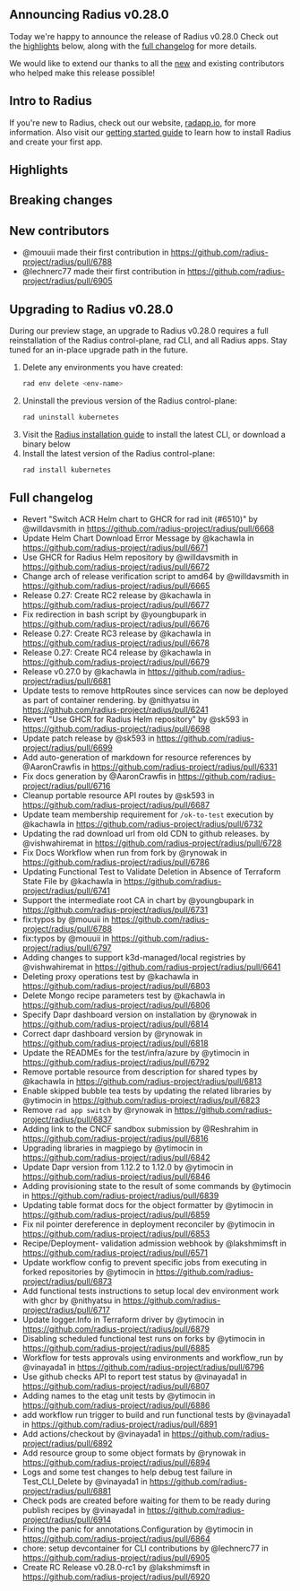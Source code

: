 ## Announcing Radius v0.28.0

Today we're happy to announce the release of Radius v0.28.0 Check out the [highlights](#highlights) below, along with the [full changelog](#full-changelog) for more details.

We would like to extend our thanks to all the [new](#new-contributors) and existing contributors who helped make this release possible!

## Intro to Radius

If you're new to Radius, check out our website, [radapp.io](https://radapp.io), for more information. Also visit our [getting started guide](https://docs.radapp.io/getting-started/) to learn how to install Radius and create your first app.

## Highlights

<!-- TALK TO THE PM TEAM ABOUT WHAT HIGHLIGHTS TO ADD HERE -->

## Breaking changes

## New contributors

* @mouuii made their first contribution in https://github.com/radius-project/radius/pull/6788
* @lechnerc77 made their first contribution in https://github.com/radius-project/radius/pull/6905


## Upgrading to Radius v0.28.0

During our preview stage, an upgrade to Radius v0.28.0 requires a full reinstallation of the Radius control-plane, rad CLI, and all Radius apps. Stay tuned for an in-place upgrade path in the future.

1. Delete any environments you have created:
   ```bash
   rad env delete <env-name>
   ```
1. Uninstall the previous version of the Radius control-plane:
   ```bash
   rad uninstall kubernetes
   ```
1. Visit the [Radius installation guide](https://docs.radapp.io/getting-started/install/) to install the latest CLI, or download a binary below
1. Install the latest version of the Radius control-plane:
   ```bash
   rad install kubernetes
   ```

## Full changelog

* Revert "Switch ACR Helm chart to GHCR for rad init (#6510)" by @willdavsmith in https://github.com/radius-project/radius/pull/6668
* Update Helm Chart Download Error Message by @kachawla in https://github.com/radius-project/radius/pull/6671
* Use GHCR for Radius Helm repository by @willdavsmith in https://github.com/radius-project/radius/pull/6672
* Change arch of release verification script to amd64 by @willdavsmith in https://github.com/radius-project/radius/pull/6665
* Release 0.27: Create RC2 release by @kachawla in https://github.com/radius-project/radius/pull/6677
* Fix redirection in bash script by @youngbupark in https://github.com/radius-project/radius/pull/6676
* Release 0.27: Create RC3 release by @kachawla in https://github.com/radius-project/radius/pull/6678
* Release 0.27: Create RC4 release by @kachawla in https://github.com/radius-project/radius/pull/6679
* Release v0.27.0 by @kachawla in https://github.com/radius-project/radius/pull/6681
* Update tests to remove httpRoutes since services can now be deployed as part of container rendering. by @nithyatsu in https://github.com/radius-project/radius/pull/6241
* Revert "Use GHCR for Radius Helm repository" by @sk593 in https://github.com/radius-project/radius/pull/6698
* Update patch release by @sk593 in https://github.com/radius-project/radius/pull/6699
* Add auto-generation of markdown for resource references by @AaronCrawfis in https://github.com/radius-project/radius/pull/6331
* Fix docs generation by @AaronCrawfis in https://github.com/radius-project/radius/pull/6716
* Cleanup portable resource API routes by @sk593 in https://github.com/radius-project/radius/pull/6687
* Update team membership requirement for `/ok-to-test` execution by @kachawla in https://github.com/radius-project/radius/pull/6732
* Updating the rad download url from old CDN to github releases. by @vishwahiremat in https://github.com/radius-project/radius/pull/6728
* Fix Docs Workflow when run from fork by @rynowak in https://github.com/radius-project/radius/pull/6786
* Updating Functional Test to Validate Deletion in Absence of Terraform State File by @kachawla in https://github.com/radius-project/radius/pull/6741
* Support the intermediate root CA in chart by @youngbupark in https://github.com/radius-project/radius/pull/6731
* fix:typos by @mouuii in https://github.com/radius-project/radius/pull/6788
* fix:typos by @mouuii in https://github.com/radius-project/radius/pull/6797
* Adding changes to support k3d-managed/local registries by @vishwahiremat in https://github.com/radius-project/radius/pull/6641
* Deleting proxy operations test by @kachawla in https://github.com/radius-project/radius/pull/6803
* Delete Mongo recipe parameters test by @kachawla in https://github.com/radius-project/radius/pull/6806
* Specify Dapr dashboard version on installation by @rynowak in https://github.com/radius-project/radius/pull/6814
* Correct dapr dashboard version by @rynowak in https://github.com/radius-project/radius/pull/6818
* Update the READMEs for the test/infra/azure by @ytimocin in https://github.com/radius-project/radius/pull/6792
* Remove portable resource from description for shared types by @kachawla in https://github.com/radius-project/radius/pull/6813
* Enable skipped bubble tea tests by updating the related libraries by @ytimocin in https://github.com/radius-project/radius/pull/6823
* Remove `rad app switch` by @rynowak in https://github.com/radius-project/radius/pull/6837
* Adding link to the CNCF sandbox submission  by @Reshrahim in https://github.com/radius-project/radius/pull/6816
* Upgrading libraries in magpiego by @ytimocin in https://github.com/radius-project/radius/pull/6842
* Update Dapr version from 1.12.2 to 1.12.0 by @ytimocin in https://github.com/radius-project/radius/pull/6846
* Adding provisioning state to the result of some commands by @ytimocin in https://github.com/radius-project/radius/pull/6839
* Updating table format docs for the object formatter by @ytimocin in https://github.com/radius-project/radius/pull/6859
* Fix nil pointer dereference in deployment reconciler by @ytimocin in https://github.com/radius-project/radius/pull/6853
* Recipe/Deployment- validation admission webhook by @lakshmimsft in https://github.com/radius-project/radius/pull/6571
* Update workflow config to prevent specific jobs from executing in forked repositories by @ytimocin in https://github.com/radius-project/radius/pull/6873
* Add functional tests instructions to setup local dev environment work with ghcr by @nithyatsu in https://github.com/radius-project/radius/pull/6717
* Update logger.Info in Terraform driver by @ytimocin in https://github.com/radius-project/radius/pull/6879
* Disabling scheduled functional test runs on forks by @ytimocin in https://github.com/radius-project/radius/pull/6885
* Workflow for tests approvals using environments and workflow_run by @vinayada1 in https://github.com/radius-project/radius/pull/6796
* Use github checks API to report test status by @vinayada1 in https://github.com/radius-project/radius/pull/6807
* Adding names to the etag unit tests by @ytimocin in https://github.com/radius-project/radius/pull/6886
* add workflow run trigger to build and run functional tests by @vinayada1 in https://github.com/radius-project/radius/pull/6891
* Add actions/checkout by @vinayada1 in https://github.com/radius-project/radius/pull/6892
* Add resource group to some object formats by @rynowak in https://github.com/radius-project/radius/pull/6894
* Logs and some test changes to help debug test failure in Test_CLI_Delete by @vinayada1 in https://github.com/radius-project/radius/pull/6881
* Check pods are created before waiting for them to be ready during publish recipes by @vinayada1 in https://github.com/radius-project/radius/pull/6914
* Fixing the panic for annotations.Configuration by @ytimocin in https://github.com/radius-project/radius/pull/6864
* chore: setup devcontainer for CLI contributions by @lechnerc77 in https://github.com/radius-project/radius/pull/6905
* Create RC Release v0.28.0-rc1 by @lakshmimsft in https://github.com/radius-project/radius/pull/6920

